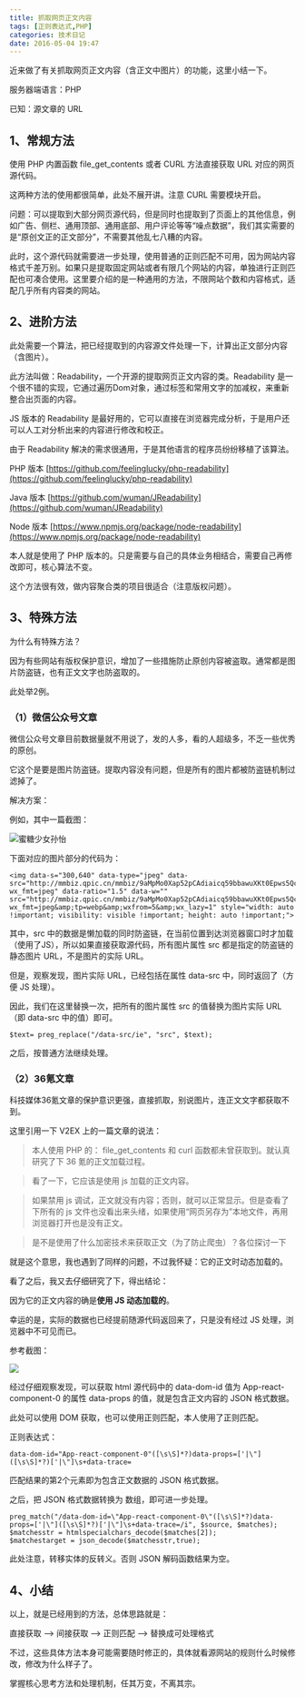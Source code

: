 ```yaml
---
title: 抓取网页正文内容
tags: [正则表达式,PHP]
categories: 技术日记
date: 2016-05-04 19:47
---
```



近来做了有关抓取网页正文内容（含正文中图片）的功能，这里小结一下。

服务器端语言：PHP

已知：源文章的 URL

## 1、常规方法

使用 PHP 内置函数 file_get_contents 或者 CURL 方法直接获取 URL 对应的网页源代码。

这两种方法的使用都很简单，此处不展开讲。注意 CURL 需要模块开启。

问题：可以提取到大部分网页源代码，但是同时也提取到了页面上的其他信息，例如广告、侧栏、通用顶部、通用底部、用户评论等等“噪点数据”，我们其实需要的是“原创文正的正文部分”，不需要其他乱七八糟的内容。

此时，这个源代码就需要进一步处理，使用普通的正则匹配不可用，因为网站内容格式千差万别。如果只是提取固定网站或者有限几个网站的内容，单独进行正则匹配也可凑合使用。这里要介绍的是一种通用的方法，不限网站个数和内容格式，适配几乎所有内容类的网站。

## 2、进阶方法

此处需要一个算法，把已经提取到的内容源文件处理一下，计算出正文部分内容（含图片）。

此方法叫做：Readability，一个开源的提取网页正文内容的类。Readability 是一个很不错的实现，它通过遍历Dom对象，通过标签和常用文字的加减权，来重新整合出页面的内容。

JS 版本的 Readability 是最好用的，它可以直接在浏览器完成分析，于是用户还可以人工对分析出来的内容进行修改和校正。

由于 Readability 解决的需求很通用，于是其他语言的程序员纷纷移植了该算法。

PHP 版本 [https://github.com/feelinglucky/php-readability](https://github.com/feelinglucky/php-readability)

Java 版本 [https://github.com/wuman/JReadability](https://github.com/wuman/JReadability)

Node 版本 [https://www.npmjs.org/package/node-readability](https://www.npmjs.org/package/node-readability)

本人就是使用了 PHP 版本的。只是需要与自己的具体业务相结合，需要自己再修改即可，核心算法不变。

这个方法很有效，做内容聚合类的项目很适合（注意版权问题）。

## 3、特殊方法

为什么有特殊方法？

因为有些网站有版权保护意识，增加了一些措施防止原创内容被盗取。通常都是图片防盗链，也有正文文字也防盗取的。

此处举2例。

### （1）微信公众号文章

微信公众号文章目前数据量就不用说了，发的人多，看的人超级多，不乏一些优秀的原创。

它这个是要是图片防盗链。提取内容没有问题，但是所有的图片都被防盗链机制过滤掉了。

解决方案：

例如，其中一篇截图：

![蜜糖少女孙怡](http://7xi3f2.com1.z0.glb.clouddn.com/sunyi00000.png)

下面对应的图片部分的代码为：

	<img data-s="300,640" data-type="jpeg" data-src="http://mmbiz.qpic.cn/mmbiz/9aMpMo0Xap52pCAdiaicq59bbawuXKt0Epws5Qc845SIgM059HHuBIkYpUzl9zUtLLjgwvKjwCkf7VGW6buZAIXQ/0?wx_fmt=jpeg" data-ratio="1.5" data-w="" src="http://mmbiz.qpic.cn/mmbiz/9aMpMo0Xap52pCAdiaicq59bbawuXKt0Epws5Qc845SIgM059HHuBIkYpUzl9zUtLLjgwvKjwCkf7VGW6buZAIXQ/640?wx_fmt=jpeg&amp;tp=webp&amp;wxfrom=5&amp;wx_lazy=1" style="width: auto !important; visibility: visible !important; height: auto !important;">

其中，src 中的数据是懒加载的同时防盗链，在当前位置到达浏览器窗口时才加载（使用了JS），所以如果直接获取源代码，所有图片属性 src 都是指定的防盗链的静态图片 URL，不是图片的实际 URL。

但是，观察发现，图片实际 URL，已经包括在属性 data-src 中，同时返回了（方便 JS 处理）。

因此，我们在这里替换一次，把所有的图片属性 src 的值替换为图片实际 URL（即 data-src 中的值）即可。 

	$text= preg_replace("/data-src/ie", "src", $text);

之后，按普通方法继续处理。

### （2）36氪文章

科技媒体36氪文章的保护意识更强，直接抓取，别说图片，连正文文字都获取不到。

这里引用一下 V2EX 上的一篇文章的说法：

> 本人使用 PHP 的： file_get_contents 和 curl 函数都未曾获取到。就认真研究了下 36 氪的正文加载过程。

> 看了一下，它应该是使用 js 加载的正文内容。

> 如果禁用 js 调试，正文就没有内容；否则，就可以正常显示。但是查看了下所有的 js 文件也没看出来头绪，如果使用“网页另存为”本地文件，再用浏览器打开也是没有正文。

> 是不是使用了什么加密技术来获取正文（为了防止爬虫）？各位探讨一下

就是这个意思，我也遇到了同样的问题，不过我怀疑：它的正文时动态加载的。

看了之后，我又去仔细研究了下，得出结论：

因为它的正文内容的确是**使用 JS 动态加载的**。

幸运的是，实际的数据也已经提前随源代码返回来了，只是没有经过 JS 处理，浏览器中不可见而已。

参考截图：

![](http://7xi3f2.com1.z0.glb.clouddn.com/36krarticle00000.png)

经过仔细观察发现，可以获取 html 源代码中的 data-dom-id 值为 App-react-component-0 的属性 data-props 的值，就是包含正文内容的 JSON 格式数据。

此处可以使用 DOM 获取，也可以使用正则匹配，本人使用了正则匹配。

正则表达式：

	data-dom-id="App-react-component-0"([\s\S]*?)data-props=['|\"]([\s\S]*?)['|\"]\s+data-trace=

匹配结果的第2个元素即为包含正文数据的 JSON 格式数据。

之后，把 JSON 格式数据转换为 数组，即可进一步处理。

	preg_match("/data-dom-id=\"App-react-component-0\"([\s\S]*?)data-props=['|\"]([\s\S]*?)['|\"]\s+data-trace=/i", $source, $matches);
	$matchesstr = htmlspecialchars_decode($matches[2]);
	$matchestarget = json_decode($matchesstr,true);

此处注意，转移实体的反转义。否则 JSON 解码函数结果为空。

## 4、小结

以上，就是已经用到的方法，总体思路就是：

直接获取 --> 间接获取 --> 正则匹配 --> 替换成可处理格式

不过，这些具体方法本身可能需要随时修正的，具体就看源网站的规则什么时候修改，修改为什么样子了。

掌握核心思考方法和处理机制，任其万变，不离其宗。

